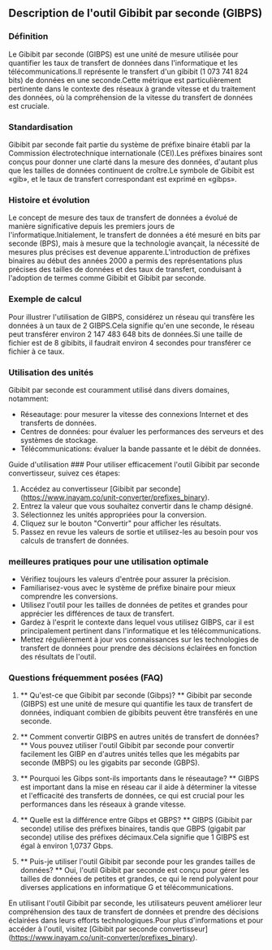 ## Description de l'outil Gibibit par seconde (GIBPS)

### Définition
Le Gibibit par seconde (GIBPS) est une unité de mesure utilisée pour quantifier les taux de transfert de données dans l'informatique et les télécommunications.Il représente le transfert d'un gibibit (1 073 741 824 bits) de données en une seconde.Cette métrique est particulièrement pertinente dans le contexte des réseaux à grande vitesse et du traitement des données, où la compréhension de la vitesse du transfert de données est cruciale.

### Standardisation
Gibibit par seconde fait partie du système de préfixe binaire établi par la Commission électrotechnique internationale (CEI).Les préfixes binaires sont conçus pour donner une clarté dans la mesure des données, d'autant plus que les tailles de données continuent de croître.Le symbole de Gibibit est «gib», et le taux de transfert correspondant est exprimé en «gibps».

### Histoire et évolution
Le concept de mesure des taux de transfert de données a évolué de manière significative depuis les premiers jours de l'informatique.Initialement, le transfert de données a été mesuré en bits par seconde (BPS), mais à mesure que la technologie avançait, la nécessité de mesures plus précises est devenue apparente.L'introduction de préfixes binaires au début des années 2000 a permis des représentations plus précises des tailles de données et des taux de transfert, conduisant à l'adoption de termes comme Gibibit et Gibibit par seconde.

### Exemple de calcul
Pour illustrer l'utilisation de GIBPS, considérez un réseau qui transfère les données à un taux de 2 GIBPS.Cela signifie qu'en une seconde, le réseau peut transférer environ 2 147 483 648 bits de données.Si une taille de fichier est de 8 gibibits, il faudrait environ 4 secondes pour transférer ce fichier à ce taux.

### Utilisation des unités
Gibibit par seconde est couramment utilisé dans divers domaines, notamment:
- Réseautage: pour mesurer la vitesse des connexions Internet et des transferts de données.
- Centres de données: pour évaluer les performances des serveurs et des systèmes de stockage.
- Télécommunications: évaluer la bande passante et le débit de données.

Guide d'utilisation ###
Pour utiliser efficacement l'outil Gibibit par seconde convertisseur, suivez ces étapes:
1. Accédez au convertisseur [Gibibit par seconde] (https://www.inayam.co/unit-converter/prefixes_binary).
2. Entrez la valeur que vous souhaitez convertir dans le champ désigné.
3. Sélectionnez les unités appropriées pour la conversion.
4. Cliquez sur le bouton "Convertir" pour afficher les résultats.
5. Passez en revue les valeurs de sortie et utilisez-les au besoin pour vos calculs de transfert de données.

### meilleures pratiques pour une utilisation optimale
- Vérifiez toujours les valeurs d'entrée pour assurer la précision.
- Familiarisez-vous avec le système de préfixe binaire pour mieux comprendre les conversions.
- Utilisez l'outil pour les tailles de données de petites et grandes pour apprécier les différences de taux de transfert.
- Gardez à l'esprit le contexte dans lequel vous utilisez GIBPS, car il est principalement pertinent dans l'informatique et les télécommunications.
- Mettez régulièrement à jour vos connaissances sur les technologies de transfert de données pour prendre des décisions éclairées en fonction des résultats de l'outil.

### Questions fréquemment posées (FAQ)

1. ** Qu'est-ce que Gibibit par seconde (Gibps)? **
Gibibit par seconde (GIBPS) est une unité de mesure qui quantifie les taux de transfert de données, indiquant combien de gibibits peuvent être transférés en une seconde.

2. ** Comment convertir GIBPS en autres unités de transfert de données? **
Vous pouvez utiliser l'outil Gibibit par seconde pour convertir facilement les GIBP en d'autres unités telles que les mégabits par seconde (MBPS) ou les gigabits par seconde (GBPS).

3. ** Pourquoi les Gibps sont-ils importants dans le réseautage? **
GIBPS est important dans la mise en réseau car il aide à déterminer la vitesse et l'efficacité des transferts de données, ce qui est crucial pour les performances dans les réseaux à grande vitesse.

4. ** Quelle est la différence entre Gibps et GBPS? **
GIBPS (Gibibit par seconde) utilise des préfixes binaires, tandis que GBPS (gigabit par seconde) utilise des préfixes décimaux.Cela signifie que 1 GIBPS est égal à environ 1,0737 Gbps.

5. ** Puis-je utiliser l'outil Gibibit par seconde pour les grandes tailles de données? **
Oui, l'outil Gibibit par seconde est conçu pour gérer les tailles de données de petites et grandes, ce qui le rend polyvalent pour diverses applications en informatique G et télécommunications.

En utilisant l'outil Gibibit par seconde, les utilisateurs peuvent améliorer leur compréhension des taux de transfert de données et prendre des décisions éclairées dans leurs efforts technologiques.Pour plus d'informations et pour accéder à l'outil, visitez [Gibibit par seconde convertisseur] (https://www.inayam.co/unit-converter/prefixes_binary).
